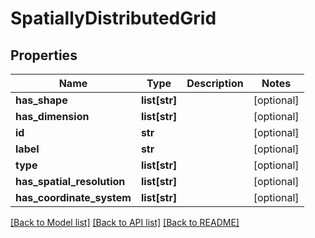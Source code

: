 # SpatiallyDistributedGrid

## Properties
Name | Type | Description | Notes
------------ | ------------- | ------------- | -------------
**has_shape** | **list[str]** |  | [optional] 
**has_dimension** | **list[str]** |  | [optional] 
**id** | **str** |  | [optional] 
**label** | **str** |  | [optional] 
**type** | **list[str]** |  | [optional] 
**has_spatial_resolution** | **list[str]** |  | [optional] 
**has_coordinate_system** | **list[str]** |  | [optional] 

[[Back to Model list]](../README.md#documentation-for-models) [[Back to API list]](../README.md#documentation-for-api-endpoints) [[Back to README]](../README.md)


